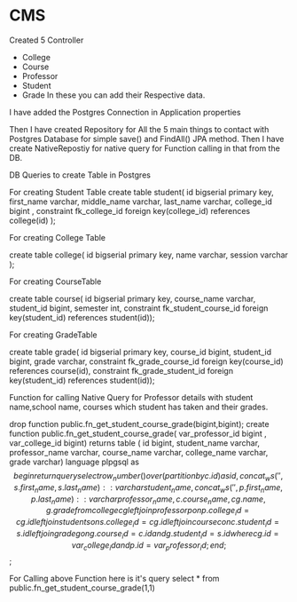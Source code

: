# CMS

Created 5 Controller 
- College
- Course
- Professor
- Student
- Grade
In these you can add their Respective data.

I have added the Postgres Connection in Application properties

Then I have created Repository for All the 5 main things to contact with Postgres Database for simple save() and FindAll() JPA method.
Then I have create NativeRepostiy for native query for Function calling in that from the DB.

DB Queries to create Table in Postgres 

For creating Student Table
create table student(
id bigserial primary key,
first_name varchar,
middle_name varchar,
last_name varchar,
college_id  bigint ,
constraint fk_college_id foreign key(college_id)
references college(id)
);

For creating College Table

create table college(
id bigserial primary key,
name varchar,
session varchar
);

For creating CourseTable

create table course(
id bigserial primary key,
course_name varchar,
student_id bigint,
semester int,
constraint fk_student_course_id foreign key(student_id)
references student(id));

For creating GradeTable

create table grade(
id bigserial primary key,
course_id bigint,
student_id bigint,
grade varchar,
constraint fk_grade_course_id foreign key(course_id)
references course(id),
constraint fk_grade_student_id foreign key(student_id)
references student(id));


Function for calling Native Query for Professor details with student name,school name, courses which student has taken and their grades.

drop function public.fn_get_student_course_grade(bigint,bigint);
create function public.fn_get_student_course_grade(
var_professor_id bigint ,  
var_college_id bigint)
returns table
(
id bigint,
student_name varchar,
professor_name varchar,
course_name varchar,
college_name varchar,
grade varchar)
language plpgsql
as $$
begin 
	return query 
	select row_number() over(partition by c.id)as id, concat_ws('',s.first_name,s.last_name)::varchar student_name,concat_ws('',p.first_name,p.last_name)::varchar professor_name,c.course_name,cg.name,g.grade
	from college cg
	left join professor p on p.college_id = cg.id 
	left join student s on s.college_id = cg.id 
	left join course c on c.student_id = s.id 
	left join grade g on g.course_id = c.id and g.student_id = s.id
where cg.id = var_college_id and p.id = var_professor_id  ;
end;
$$;

For Calling above Function  here is it's query 
select * from public.fn_get_student_course_grade(1,1)
